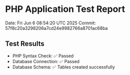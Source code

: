 # PHP Application Test Report
Date: Fri Jun  6 08:54:20 UTC 2025
Commit: 57f8c20a3298206a7cd24e9982766a8701ac68ba

## Test Results
- PHP Syntax Check: ✅ Passed
- Database Connection: ✅ Passed
- Database Schema: ✅ Tables created successfully
